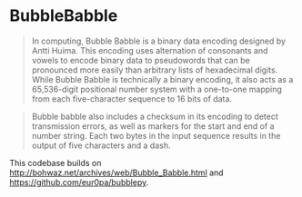 # BubbleBabble

>In computing, Bubble Babble is a binary data encoding designed by Antti Huima. This encoding uses alternation of consonants and vowels to encode binary data to pseudowords that can be pronounced more easily than arbitrary lists of hexadecimal digits. While Bubble Babble is technically a binary encoding, it also acts as a 65,536-digit positional number system with a one-to-one mapping from each five-character sequence to 16 bits of data.

>Bubble babble also includes a checksum in its encoding to detect transmission errors, as well as markers for the start and end of a number string. Each two bytes in the input sequence results in the output of five characters and a dash.

This codebase builds on http://bohwaz.net/archives/web/Bubble_Babble.html and https://github.com/eur0pa/bubblepy.

